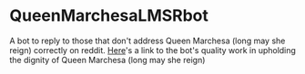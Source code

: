 # QueenMarchesaLMSRbot
A bot to reply to those that don't address Queen Marchesa (long may she reign) correctly on reddit.
[Here](https://www.reddit.com/user/QueenMarchesaLMSR/)'s a link to the bot's quality work in upholding the dignity of Queen Marchesa (long may she reign)
